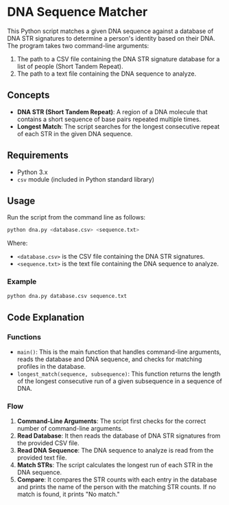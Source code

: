 # DNA Sequence Matcher

This Python script matches a given DNA sequence against a database of DNA STR signatures to determine a person's identity based on their DNA. The program takes two command-line arguments:

1. The path to a CSV file containing the DNA STR signature database for a list of people (Short Tandem Repeat).
2. The path to a text file containing the DNA sequence to analyze.

## Concepts

* **DNA STR (Short Tandem Repeat)**: A region of a DNA molecule that contains a short sequence of base pairs repeated multiple times.
* **Longest Match**: The script searches for the longest consecutive repeat of each STR in the given DNA sequence.

## Requirements

- Python 3.x
- `csv` module (included in Python standard library)

## Usage

Run the script from the command line as follows:

```bash
python dna.py <database.csv> <sequence.txt>
```
Where:

* `<database.csv>` is the CSV file containing the DNA STR signatures.
* `<sequence.txt>` is the text file containing the DNA sequence to analyze.

### Example

```bash
python dna.py database.csv sequence.txt
```

## Code Explanation

### Functions

* `main()`: This is the main function that handles command-line arguments, reads the database and DNA sequence, and checks for matching profiles in the database.
* `longest_match(sequence, subsequence)`: This function returns the length of the longest consecutive run of a given subsequence in a sequence of DNA.

### Flow

1. **Command-Line Arguments**: The script first checks for the correct number of command-line arguments.
2. **Read Database**: It then reads the database of DNA STR signatures from the provided CSV file.
3. **Read DNA Sequence**: The DNA sequence to analyze is read from the provided text file.
4. **Match STRs**: The script calculates the longest run of each STR in the DNA sequence.
5. **Compare**: It compares the STR counts with each entry in the database and prints the name of the person with the matching STR counts. If no match is found, it prints "No match."

